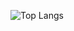 ![Top Langs](https://github-readme-stats.vercel.app/api/top-langs/?username=jaehyuk&layout=compact)
